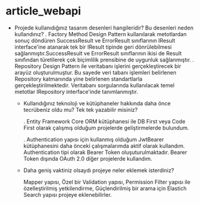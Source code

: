 # article_webapi

- Projede kullanıdığınız tasarım desenleri hangileridir? Bu desenleri neden kullandınız? 
  . Factory Method Design Pattern kullanılarak metotlardan sonuç döndüren SuccessResult ve ErrorResult sınıflarının 
    IResult interface'ine atanarak tek bir IResult tipinde geri dönrülebilmesi sağlanmıştır.SuccessResult ve ErrorResult
    sınıflarının ikisi de Result sınıfından türetilerek çok biçimlilik prensibine de uygunluk sağlanmıştır.
  . Repository Design Pattern ile veritabanı işlerini gerçekleştirecek bir arayüz oluşturulmuştur. Bu sayede
    veri tabanı işlemleri belirlenen Repository katmanında yine belirlenen standartlarla gerçekleştirilmektedir.
    Veritabanı sorgularında kullanılacak temel metotlar IRepository interface'inde tanımlanmıştır.

  - Kullandığınız teknoloji ve kütüphaneler hakkında daha önce tecrübeniz oldu mu? Tek tek yazabilir misiniz?  
  
    . Entity Framework Core ORM kütüphanesi ile DB First veya Code First olarak çalışmış olduğum projelerde geliştirmelerde bulundum.
    
    . Authentication yapısı için kullanmış olduğum JwtBearer kütüphanesini daha önceki çalışmalarımda aktif olarak kullandım.
      Authentication tipi olarak Bearer Token oluşuturulmaktadır. Bearer Token dışında OAuth 2.0 diğer projelerde kullandım.
     
  - Daha geniş vaktiniz olsaydı projeye neler eklemek isterdiniz? 
  
     Mapper yapısı, 
     Özel bir Validation yapısı,
     Permission Filter yapısı ile özelleştirilmiş yetkilendirme,
     Güçlendirilmiş bir arama için Elastich Search yapısı
      projeye eklenebilirler.
